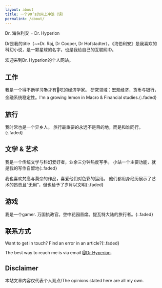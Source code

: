 ```yaml
---
layout: about
title: 一个90‘s的网上冲浪（误）
permalink: /about/
---
```

Dr. 海伯利安 = Dr. Hyperion 

Dr是我的title（~=Dr. Raj, Dr Cooper, Dr Hofstadter）。《海伯利安》是我喜欢的科幻小说，是一颗星球的名字，也是我给自己的互联网ID。

欢迎来到Dr. Hyperion的个人网站。


## 工作
我是一个得不断学习📚才有🍚吃的经济学家。
研究领域：宏观经济，货币与银行，金融系统稳定性。I'm a growing lemon in Macro & Financial studies.{:.faded}


## 旅行
我时常也是一个异乡人。
旅行最重要的永远不是目的地，而是和谁同行。{:.faded}


## 文学 & 艺术
我是一个传统文学与科幻爱好者，业余三分钟热度写手。
小站一个主要功能，就是我的写作自留地{:.faded}

我也喜欢梵高与莫奈的作品，喜爱他们对色彩的运用。
他们都用身经历展示了艺术的昂贵且“无用”，但也给予了岁月以文明{:.faded}

## 游戏
我是一个gamer. 
万国执政官。空中花园首席。提瓦特大陆的旅行者。{:.faded}



## 联系方式

Want to get in touch? Find an error in an article?{:.faded}

The best way to reach me is via email [@Dr Hyperion](mailto:yu.xiaoeconomics@gmail.com).

## Disclaimer
本站文章内容仅代表个人观点/The opinions stated here are all my own.
